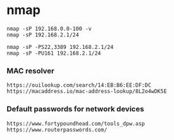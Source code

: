 # nmap

    nmap -sP 192.168.0.0-100 -v
    nmap -sP 192.168.2.1/24

    nmap -sP -PS22,3389 192.168.2.1/24
    nmap -sP -PU161 192.168.2.1/24
    
    
### MAC resolver

    https://ouilookup.com/search/14:EB:B6:EE:DF:DC
    https://macaddress.io/mac-address-lookup/8L2o4wDK5E

### Default passwords for network devices 
    https://www.fortypoundhead.com/tools_dpw.asp
    https://www.routerpasswords.com/